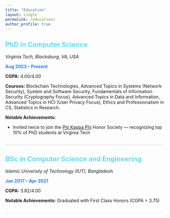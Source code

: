 ```yaml
---
title: "Education"
layout: single
permalink: /education/
author_profile: true
---
```


<style>
  .archive__item {
    margin-bottom: 2rem;
    padding-bottom: 1rem;
    border-bottom: 1px solid #ddd;
  }

  .archive__item-title {
    color: #66d9ef; /* high-contrast soft cyan-blue for dark theme */
  }
</style>

<div class="archive__item">
  <h2 class="archive__item-title">PhD in Computer Science</h2>
  <p><i>Virginia Tech, Blacksburg, VA, USA</i></p>
  <p><strong style="color:#2a7ae2;">Aug 2023 – Present</strong></p>
  <p><strong>CGPA:</strong> 4.00/4.00</p>
  <p><strong>Courses:</strong> Blockchain Technologies, Advanced Topics in Systems (Network Security), System and Software Security, Fundamentals of Information Security (Cryptography Focus), Advanced Topics in Data and Information, Advanced Topics in HCI (User Privacy Focus), Ethics and Professionalism in CS, Statistics in Research.</p>
  <p><strong>Notable Achievements:</strong></p>
  <ul>
    <li>Invited twice to join the <a href="https://www.provost.vt.edu/phi-kappa-phi.html" target="_blank">Phi Kappa Phi</a> Honor Society — recognizing top 10% of PhD students at Virginia Tech</li>
  </ul>
</div>

<div class="archive__item">
  <h2 class="archive__item-title">BSc in Computer Science and Engineering</h2>
  <p><i>Islamic University of Technology (IUT), Bangladesh</i></p>
  <p><strong style="color:#2a7ae2;">Jan 2017 – Apr 2021</strong></p>
  <p><strong>CGPA:</strong> 3.82/4.00</p>
  <p><strong>Notable Achievements:</strong> Graduated with First Class Honors (CGPA > 3.75)</p>
</div>

